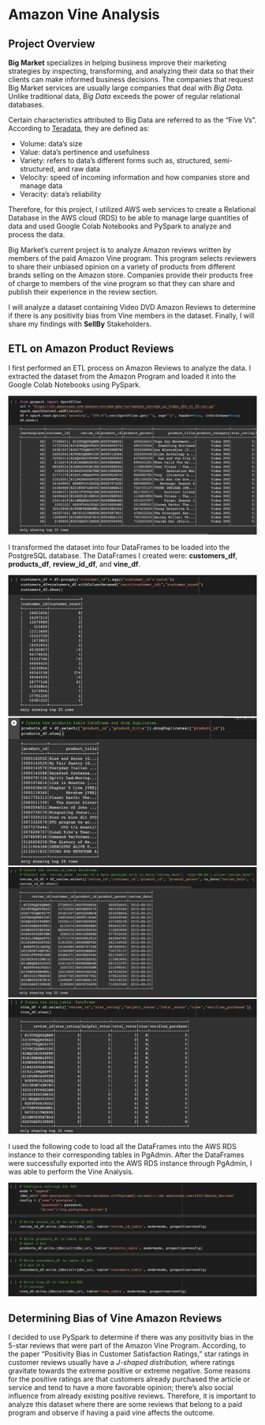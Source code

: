 # Amazon Vine Analysis
## Project Overview 

**Big Market** specializes in helping business improve their marketing strategies by inspecting, transforming, and analyzing their data so that their clients can make informed business decisions. The companies that request Big Market services are usually large companies that deal with *Big Data*.  Unlike traditional data, *Big Data* exceeds the power of regular relational databases. 

Certain characteristics attributed to Big Data are referred to as the  “Five Vs”.  According to [Teradata](https://www.teradata.com/Glossary/What-are-the-5-V-s-of-Big-Data#:~:text=Big%20data%20is%20a%20collection,variety%2C%20velocity%2C%20and%20veracity.), they are defined  as:

-   Volume: data’s size 
-   Value:  data’s pertinence and usefulness 
-   Variety: refers to data’s different forms such as, structured, semi-structured, and raw data
-   Velocity: speed of incoming information and how companies store and manage data
-   Veracity: data’s reliability 

Therefore, for this project, I utilized AWS web services to create a Relational Database in the AWS cloud (RDS) to be able to manage large quantities of data and used Google Colab Notebooks and PySpark to analyze and process the data. 

Big Market’s current project is to analyze Amazon reviews written by members of the paid Amazon Vine program.  This program selects reviewers to share their unbiased opinion on a variety of products from different brands selling on the Amazon store. Companies provide their products free of charge to members of the vine program so that they can share and publish their experience in the review section. 

I will analyze a dataset containing Video DVD Amazon Reviews to determine if there is any positivity bias from Vine members in the dataset. Finally, I will share my findings with  **SellBy** Stakeholders.

## ETL on Amazon Product Reviews

I first performed an ETL process on Amazon Reviews to analyze the data. I extracted the dataset from the Amazon Program and loaded it into the Google Colab Notebooks using PySpark.

![Image_name](Resources/load_data.png)

I transformed the dataset into four DataFrames to be loaded into the PostgreSQL database. The DataFrames I created were: **customers_df**,  **products_df**,  **review_id_df**, and **vine_df**.

![Image_name](Resources/customers_df.png)
![Image_name](Resources/products_df.png)
![Image_name](Resources/review_id_df.png)
![Image_name](Resources/vine_df.png)

I used the following code to load all the DataFrames into the AWS RDS instance to their corresponding tables in PgAdmin. After the DataFrames were successfully exported into the AWS RDS instance through PgAdmin, I was able to perform the Vine Analysis. 

![Image_name](Resources/PostgreSQL_AWS_RDS.png)



## Determining Bias of Vine Amazon Reviews

I decided to use PySpark to determine if there was any positivity bias in the 5-star reviews that were part of the Amazon Vine Program.
According, to the paper “Positivity Bias in Customer Satisfaction Ratings,” star ratings in customer reviews usually have a *J-shaped distribution,* where ratings gravitate towards the extreme positive or extreme negative. Some reasons for the positive ratings are that customers already purchased the article or service and tend to have a more favorable opinion; there’s also social influence from already existing positive reviews. Therefore, it is important to analyze this dataset where there are some reviews that belong to a paid program and observe if having a paid vine affects the outcome.
 




